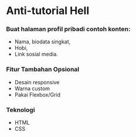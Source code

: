 # Anti-tutorial Hell



### Buat halaman profil pribadi contoh konten:
- Nama, biodata singkat,
- Hobi,
- Link sosial media.

### Fitur Tambahan Opsional
- Desain responsive
- Warna custom
- Pakai Flexbox/Grid

### Teknologi
- HTML
- CSS

